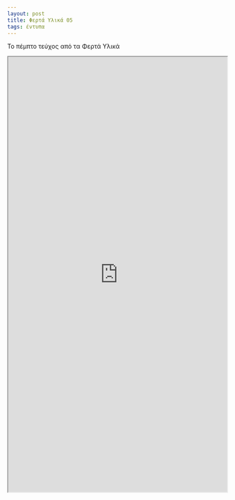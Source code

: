 ```yaml
---
layout: post
title: Φερτά Υλικά 05
tags: έντυπα
---
```


Το πέμπτο τεύχος από τα Φερτά Υλικά

<!--more-->

<iframe src="https://giorgostsiftsis.com/public/pdf/ferta-ylika-05.pdf" width="100%" height=1000px>
</iframe>
